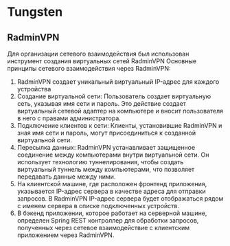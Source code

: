 # Tungsten

## RadminVPN
Для организации сетевого взаимодействия был использован инструмент создания виртуальных сетей RadminVPN
Основные принципы сетевого взаимодействия через RadminVPN:
1.	RadminVPN создает уникальный виртуальный IP-адрес для каждого устройства
2.	Создание виртуальной сети: Пользователь создает виртуальную сеть, указывая имя сети и пароль. Это действие создает виртуальный сетевой адаптер на компьютере и вносит пользователя в него с правами администратора.
3.	Подключение клиентов к сети: Клиенты, установившие RadminVPN и зная имя сети и пароль, могут присоединиться к созданной виртуальной сети.
4.	Пересылка данных: RadminVPN устанавливает защищенное соединение между компьютерами внутри виртуальной сети. Он использует технологию туннелирования, чтобы создать виртуальный туннель между компьютерами, что позволяет передавать данные между ними.
5.	На клиентской машине, где расположен фронтенд приложения, указывается IP-адрес сервера в качестве адреса для отправки запросов. В RadminVPN IP-адрес сервера будет отображаться рядом с именем сервера в списке подключенных устройств.
6.	В бэкенд приложении, которое работает на серверной машине, определен Spring REST контроллер для обработки запросов, полученных через сетевое взаимодействие с клиентским приложением через RadminVPN.
